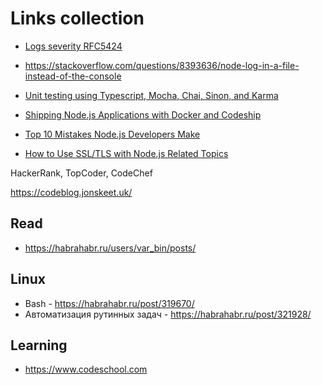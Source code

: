 # Links collection

* [Logs severity RFC5424](https://tools.ietf.org/html/rfc5424)
* https://stackoverflow.com/questions/8393636/node-log-in-a-file-instead-of-the-console
* [Unit testing using Typescript, Mocha, Chai, Sinon, and Karma](https://blogs.msdn.microsoft.com/premier_developer/2016/12/28/unit-testing-using-typescript-mocha-chai-sinon-and-karma/)
* [Shipping Node.js Applications with Docker and Codeship](https://blog.risingstack.com/shipping-node-js-applications-with-docker-and-codeship/)

* [Top 10 Mistakes Node.js Developers Make](https://www.airpair.com/node.js/posts/top-10-mistakes-node-developers-make)
* [How to Use SSL/TLS with Node.js Related Topics](https://www.sitepoint.com/how-to-use-ssltls-with-node-js/)

HackerRank, TopCoder, CodeChef

https://codeblog.jonskeet.uk/

## Read

* https://habrahabr.ru/users/var_bin/posts/

## Linux

* Bash - https://habrahabr.ru/post/319670/
* Автоматизация рутинных задач - https://habrahabr.ru/post/321928/

## Learning

* https://www.codeschool.com
